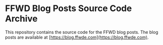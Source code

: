 # FFWD Blog Posts Source Code Archive

This repository contains the source code for the FFWD blog posts. The blog posts are available at [https://blog.ffwde.com](https://blog.ffwde.com).